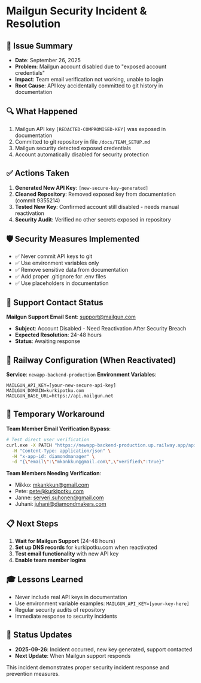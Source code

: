 # Mailgun Security Incident & Resolution

## 🚨 Issue Summary
- **Date**: September 26, 2025
- **Problem**: Mailgun account disabled due to "exposed account credentials"
- **Impact**: Team email verification not working, unable to login
- **Root Cause**: API key accidentally committed to git history in documentation

## 🔍 What Happened
1. Mailgun API key `[REDACTED-COMPROMISED-KEY]` was exposed in documentation
2. Committed to git repository in file `/docs/TEAM_SETUP.md`
3. Mailgun security detected exposed credentials
4. Account automatically disabled for security protection

## ✅ Actions Taken
1. **Generated New API Key**: `[new-secure-key-generated]`
2. **Cleaned Repository**: Removed exposed key from documentation (commit 9355214)
3. **Tested New Key**: Confirmed account still disabled - needs manual reactivation
4. **Security Audit**: Verified no other secrets exposed in repository

## 🛡️ Security Measures Implemented
- ✅ Never commit API keys to git
- ✅ Use environment variables only
- ✅ Remove sensitive data from documentation
- ✅ Add proper .gitignore for .env files
- ✅ Use placeholders in documentation

## 📧 Support Contact Status
**Mailgun Support Email Sent**: support@mailgun.com
- **Subject**: Account Disabled - Need Reactivation After Security Breach
- **Expected Resolution**: 24-48 hours
- **Status**: Awaiting response

## 🚂 Railway Configuration (When Reactivated)
**Service**: `newapp-backend-production`
**Environment Variables**:
```env
MAILGUN_API_KEY=[your-new-secure-api-key]
MAILGUN_DOMAIN=kurkipotku.com
MAILGUN_BASE_URL=https://api.mailgun.net
```

## 🔧 Temporary Workaround
**Team Member Email Verification Bypass**:
```bash
# Test direct user verification
curl.exe -X PATCH "https://newapp-backend-production.up.railway.app/api/v1/admin/users/verify" \
  -H "Content-Type: application/json" \
  -H "x-app-id: diamondmanager" \
  -d "{\"email\":\"mkankkun@gmail.com\",\"verified\":true}"
```

**Team Members Needing Verification**:
- Mikko: mkankkun@gmail.com
- Pete: pete@kurkipotku.com
- Janne: serveri.suhonen@gmail.com
- Juhani: juhani@diamondmakers.com

## 📋 Next Steps
1. **Wait for Mailgun Support** (24-48 hours)
2. **Set up DNS records** for kurkipotku.com when reactivated
3. **Test email functionality** with new API key
4. **Enable team member logins** 

## 🎓 Lessons Learned
- Never include real API keys in documentation
- Use environment variable examples: `MAILGUN_API_KEY=[your-key-here]`
- Regular security audits of repository
- Immediate response to security incidents

## 🔄 Status Updates
- **2025-09-26**: Incident occurred, new key generated, support contacted
- **Next Update**: When Mailgun support responds

This incident demonstrates proper security incident response and prevention measures.